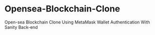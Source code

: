 # Opensea-Blockchain-Clone
Open-sea Blockchain Clone Using MetaMask Wallet Authentication With Sanity Back-end 
